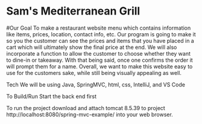 #	Sam's Mediterranean Grill
#Our Goal To make a restaurant website menu which contains information like items, prices, location, contact info, etc. Our program is going to make it so you the customer can see the prices and items that you have placed in a cart which will ultimately show the final price at the end. We will also incorporate a function to allow the customer to choose whether they want to dine-in or takeaway. With that being said, once one confirms the order it will prompt them for a name. Overall, we want to make this website easy to use for the customers sake, while still being visually appealing as well.

Tech We will be using Java, SpringMVC, html, css, IntelliJ, and VS Code

To Build/Run Start the back end first

To run the project download and attach tomcat 8.5.39 to project
http://localhost:8080/spring-mvc-example/ into your web browser.



